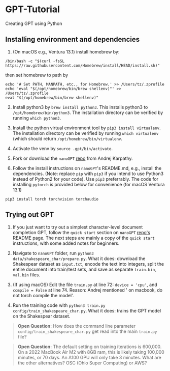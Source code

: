 # GPT-Tutorial
Creating GPT using Python

## Installing environment and dependencies

1. (On macOS e.g., Ventura 13.1) install homebrew by:
```
/bin/bash -c "$(curl -fsSL https://raw.githubusercontent.com/Homebrew/install/HEAD/install.sh)"
```
then set homebrew to path by
```
echo '# Set PATH, MANPATH, etc., for Homebrew.' >> /Users/tz/.zprofile
echo 'eval "$(/opt/homebrew/bin/brew shellenv)"' >> /Users/tz/.zprofile
eval "$(/opt/homebrew/bin/brew shellenv)"
```

2. Install python3 by `brew install python3`. This installs python3 to `/opt/homebrew/bin/python3`. The installation directory can be verified by running `which python3`.

3. Install the python virtual environment tool by `pip3 install virtualenv`. The installation directory can be verified by running `which virtualenv` (which should return `/opt/homebrew/bin/virtualenv`.

4. Activate the venv by `source .gpt/bin/activate`.

5. Fork or download the `nanoGPT` [repo](https://github.com/karpathy/nanoGPT) from Andrej Karpathy.

6. Follow the install instructions on `nanoGPT`'s README.md, e.g., install the dependencies. (Note: replace `pip` with `pip3` if you intend to use Python3 instead of Python2 for your code). Use `pip3` preferrably. The code for installing `pytorch` is provided below for convenience (for macOS Ventura 13.1)
```
pip3 install torch torchvision torchaudio
```


## Trying out GPT

1. If you just want to try out a simplest character-level document completion GPT, follow the `quick start` section on `nanoGPT` [repo's](https://github.com/karpathy/nanoGPT) README page. The next steps are mainly a copy of the `quick start` instructions, with some added notes for beginners.

2. Navigate to `nanoGPT` folder, run `python3 data/shakespeare_char/prepare.py`. What it does: download the Shakespear dataset as `input.txt`, encode the text into integers, split the entire document into train/test sets, and save as separate `train.bin`, `val.bin` files.

3. (If using macOS) Edit the file `train.py` at line 72: `device = 'cpu'`, and `compile = False` at line 74. Reason: Andrej mentioned ' on macbook, do not torch compile the model'.

4. Run the training code with `python3 train.py config/train_shakespeare_char.py`. What it does: trains the GPT model on the Shakespear dataset.

> **Open Question:** How does the command line parameter `config/train_shakespeare_char.py` get read into the main `train.py` file?

> **Open Question:** The default setting on training iterations is 600,000. On a 2022 MacBook Air M2 with 8GB ram, this is likely taking 100,000 minutes, or 70 days. An A100 GPU will only take 3 minutes. What are the other alternatives? OSC (Ohio Super Computing) or AWS?

